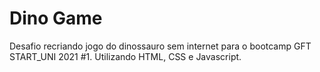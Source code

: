 # Dino Game
Desafio recriando jogo do dinossauro sem internet para o bootcamp GFT START_UNI 2021 #1. Utilizando HTML, CSS e Javascript.
